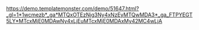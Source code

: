 https://demo.templatemonster.com/demo/51647.html?_gl=1*1wcmezb*_ga*MTQxOTEzNjg3Ny4xNzEyMTQwMDA3*_ga_FTPYEGT5LY*MTcxMjE0MDAwNy4xLjEuMTcxMjE0MDAxMy42MC4wLjA
